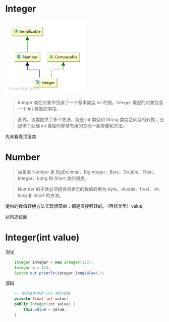 # Integer
![](/assets/lang/Integer.png)
> Integer 类在对象中包装了一个基本类型 int 的值。Integer 类型的对象包含一个 int 类型的字段。 

> 此外，该类提供了多个方法，能在 int 类型和 String 类型之间互相转换，还提供了处理 int 类型时非常有用的其他一些常量和方法。 


先来看看顶层类
# Number
> 抽象类 Number 是 BigDecimal、BigInteger、Byte、Double、Float、Integer、Long 和 Short 类的超类。 

> Number 的子类必须提供将表示的数值转换为 byte、double、float、int、long 和 short 的方法。 

提供的数值转换方法实现很简单：都是直接强转的。（目标类型）value,

从构造说起
#  Integer(int value) 
测试
```java
    Integer integer = new Integer(123);
    Integer a = 123;
    System.out.println(integer.longValue());
```
源码
```java
    // 使用基本类型 int 来存储值
    private final int value;
    public Integer(int value) {
        this.value = value;
    }
```